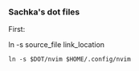 ### Sachka's dot files


First:

ln -s source_file link_location

```
ln -s $DOT/nvim $HOME/.config/nvim
```
